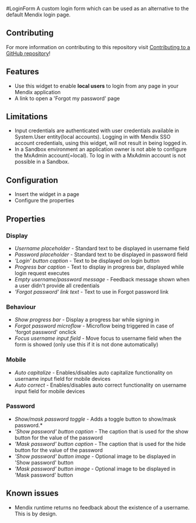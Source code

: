 #LoginForm
A custom login form which can be used as an alternative to the default Mendix login page.

## Contributing

For more information on contributing to this repository visit [Contributing to a GitHub repository](https://world.mendix.com/display/howto50/Contributing+to+a+GitHub+repository)!

## Features

- Use this widget to enable **local users** to login from any page in your Mendix application
- A link to open a 'Forgot my password' page
 
## Limitations
- Input credentials are authenticated with user credentials available in System.User entity(local accounts). Logging in with Mendix SSO account credentials, using this widget, will not result in being logged in.
- In a Sandbox environment an application owner is not able to configure the MxAdmin account(=local). To log in with a MxAdmin account is not possible in a Sandbox.

## Configuration 
- Insert the widget in a page
- Configure the properties 

## Properties

### Display
* *Username placeholder* - Standard text to be displayed in username field
* *Password placeholder* - Standard text to be displayed in password field
* *'Login' button caption* - Text to be displayed on login button
* *Progress bar caption* - Text to display in progress bar, displayed while login request executes
* *Empty username/password message* - Feedback message shown when a user didn't provide all credentials
* *'Forgot password' link text* - Text to use in Forgot password link

### Behaviour
* *Show progress bar* - Display a progress bar while signing in
* *Forgot password microflow* - Microflow being triggered in case of 'forgot password' onclick
* *Focus username input field* - Move focus to username field when the form is showed (only use this if it is not done automatically)


### Mobile
* *Auto capitalize* - Enables/disables auto capitalize functionality on username input field for mobile devices
* *Auto correct* - Enables/disables auto correct functionality on username input field for mobile devices

### Password
* *Show/mask password toggle* - Adds a toggle button to show/mask password.*
* *'Show password' button caption* - The caption that is used for the show button for the value of the password
* *'Mask password' button caption* - The caption that is used for the hide button for the value of the password
* *'Show password' button image* - Optional image to be displayed in 'Show password' button
* *'Mask password' button image* - Optional image to be displayed in 'Mask password' button

## Known issues
- Mendix runtime returns no feedback about the existence of a username. This is by design.



 
